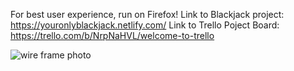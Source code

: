 For best user experience, run on Firefox!
Link to Blackjack project: https://youronlyblackjack.netlify.com/
Link to Trello Poject Board: https://trello.com/b/NrpNaHVL/welcome-to-trello

![wire frame photo](images/wireframe.png)